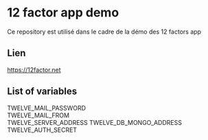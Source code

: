 # 12 factor app demo

Ce repository est utilisé dans le cadre de la démo des 12 factors app

## Lien

https://12factor.net

## List of variables

TWELVE_MAIL_PASSWORD       
TWELVE_MAIL_FROM    
TWELVE_SERVER_ADDRESS
TWELVE_DB_MONGO_ADDRESS
TWELVE_AUTH_SECRET